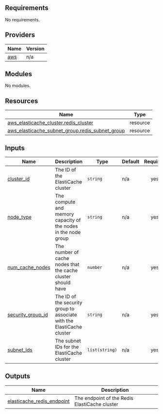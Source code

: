 ## Requirements

No requirements.

## Providers

| Name | Version |
|------|---------|
| <a name="provider_aws"></a> [aws](#provider\_aws) | n/a |

## Modules

No modules.

## Resources

| Name | Type |
|------|------|
| [aws_elasticache_cluster.redis_cluster](https://registry.terraform.io/providers/hashicorp/aws/latest/docs/resources/elasticache_cluster) | resource |
| [aws_elasticache_subnet_group.redis_subnet_group](https://registry.terraform.io/providers/hashicorp/aws/latest/docs/resources/elasticache_subnet_group) | resource |

## Inputs

| Name | Description | Type | Default | Required |
|------|-------------|------|---------|:--------:|
| <a name="input_cluster_id"></a> [cluster\_id](#input\_cluster\_id) | The ID of the ElastiCache cluster | `string` | n/a | yes |
| <a name="input_node_type"></a> [node\_type](#input\_node\_type) | The compute and memory capacity of the nodes in the node group | `string` | n/a | yes |
| <a name="input_num_cache_nodes"></a> [num\_cache\_nodes](#input\_num\_cache\_nodes) | The number of cache nodes that the cache cluster should have | `number` | n/a | yes |
| <a name="input_security_group_id"></a> [security\_group\_id](#input\_security\_group\_id) | The ID of the security group to associate with the ElastiCache cluster | `string` | n/a | yes |
| <a name="input_subnet_ids"></a> [subnet\_ids](#input\_subnet\_ids) | The subnet IDs for the ElastiCache cluster | `list(string)` | n/a | yes |

## Outputs

| Name | Description |
|------|-------------|
| <a name="output_elasticache_redis_endpoint"></a> [elasticache\_redis\_endpoint](#output\_elasticache\_redis\_endpoint) | The endpoint of the Redis ElastiCache cluster |
